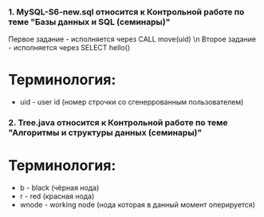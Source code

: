 ### 1. MySQL-S6-new.sql относится к Контрольной работе по теме "Базы данных и SQL (семинары)"

Первое задание - исполняется через CALL move(uid) \n
Второе задание - исполняется через SELECT hello()

# Терминология:

* uid - user id (номер строчки со сгенеррованным пользователем)

### 2. Tree.java относится к Контрольной работе по теме "Алгоритмы и структуры данных (семинары)"

# Терминология:

* b - black (чёрная нода)
* r - red (красная нода)
* wnode - working node (нода которая в данный момент оперируется)
